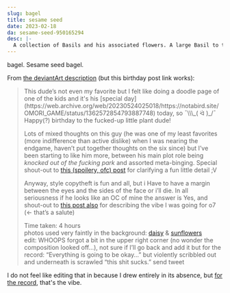 ```yaml
---
slug: bagel
title: sesame seed
date: 2023-02-18
da: sesame-seed-950165294
desc: |-
  A collection of Basils and his associated flowers. A large Basil to the left is shaded blue, surrounded by a scribbly Something; the rest of the canvas features brighter drawings: a sunflower, daisy, Basil being nervous, "basil lol" (the plant); [battle sprite](https://omori.fandom.com/wiki/BASIL#BATTLE_SPRITES) redraws (ecstatic/manic, furious, and afraid), with a silhouetted Stranger near the latter; and finally, in the lower right corner, Basil gives a big ol' thumbs-up with the caption "We did it!"
---
```

bagel. Sesame seed bagel.

From [the deviantArt description](https://www.deviantart.com/a-flyleaf/art/sesame-seed-950165294) (but this birthday post link works):
<blockquote class="da" markdown="1">
This dude’s not even my favorite but I felt like doing a doodle page of one of the kids and it's his [special day](https://web.archive.org/web/20230524025018/https://notabird.site/OMORI_GAME/status/1362572854793887748) today, so <span style="display:inline-block;">¯\\\_( ᐛ )_/¯</span> Happy(?) birthday to the fucked-up little plant dude!

Lots of mixed thoughts on this guy (he was one of my least favorites (more indifference than active dislike) when I was nearing the endgame, haven’t put together thoughts on the six since) but I’ve been starting to like him more, between his main plot role being *knocked out of the fucking park* and assorted meta-binging. Special shout-out to [this (spoilery, ofc) post](https://lastvalyrian.tumblr.com/post/679553318216925184/basils-flower-is-the-daisy-not-the-sunflower) for clarifying a fun little detail ;V

Anyway, style copytheft is fun and all, but i Have to have a margin between the eyes and the sides of the face or i’ll die. In all seriousness if he looks like an OC of mine the answer is Yes, and shout-out to [this post also](https://lastvalyrian.tumblr.com/post/684631582526537728) for describing the vibe I was going for o7 (← that’s a salute)

Time taken: 4 hours  
photos used very faintly in the background: [daisy](https://unsplash.com/photos/TIM2WIFyGa4) & [sunflowers](https://unsplash.com/photos/QldMpmrmWuc)  
edit: <em style="text-transform:uppercase;font-style:normal;">Whoops</em> forgot a bit in the upper right corner (no wonder the composition looked off…), not sure if I’ll go back and add it but for the record: “Everything is going to be okay…” but violently scribbled out and underneath is scrawled “<span class="omo">this shit sucks.</span>” send tweet
</blockquote>

I do not feel like editing that in because I drew entirely in its absence, but [for the record](roundup-2023-02), that's the vibe.